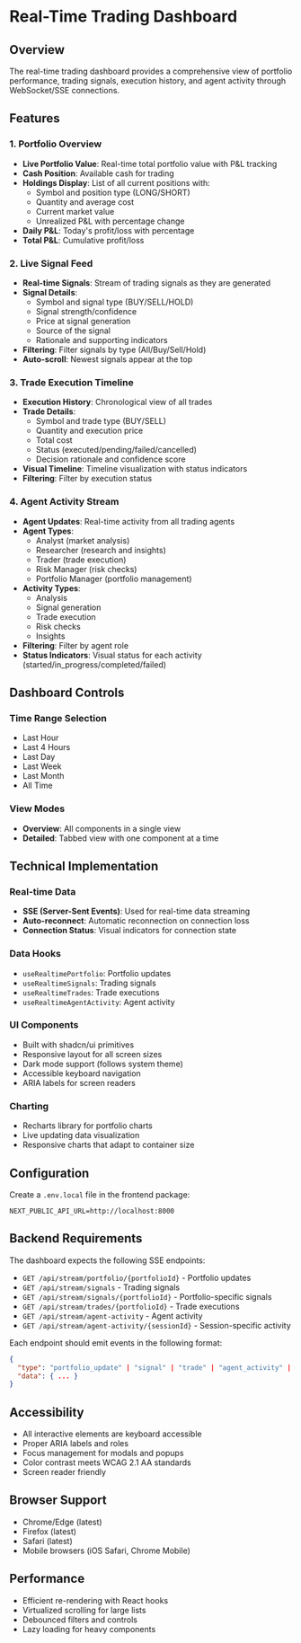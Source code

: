 # Real-Time Trading Dashboard

## Overview

The real-time trading dashboard provides a comprehensive view of portfolio performance, trading signals, execution history, and agent activity through WebSocket/SSE connections.

## Features

### 1. Portfolio Overview
- **Live Portfolio Value**: Real-time total portfolio value with P&L tracking
- **Cash Position**: Available cash for trading
- **Holdings Display**: List of all current positions with:
  - Symbol and position type (LONG/SHORT)
  - Quantity and average cost
  - Current market value
  - Unrealized P&L with percentage change
- **Daily P&L**: Today's profit/loss with percentage
- **Total P&L**: Cumulative profit/loss

### 2. Live Signal Feed
- **Real-time Signals**: Stream of trading signals as they are generated
- **Signal Details**:
  - Symbol and signal type (BUY/SELL/HOLD)
  - Signal strength/confidence
  - Price at signal generation
  - Source of the signal
  - Rationale and supporting indicators
- **Filtering**: Filter signals by type (All/Buy/Sell/Hold)
- **Auto-scroll**: Newest signals appear at the top

### 3. Trade Execution Timeline
- **Execution History**: Chronological view of all trades
- **Trade Details**:
  - Symbol and trade type (BUY/SELL)
  - Quantity and execution price
  - Total cost
  - Status (executed/pending/failed/cancelled)
  - Decision rationale and confidence score
- **Visual Timeline**: Timeline visualization with status indicators
- **Filtering**: Filter by execution status

### 4. Agent Activity Stream
- **Agent Updates**: Real-time activity from all trading agents
- **Agent Types**:
  - Analyst (market analysis)
  - Researcher (research and insights)
  - Trader (trade execution)
  - Risk Manager (risk checks)
  - Portfolio Manager (portfolio management)
- **Activity Types**:
  - Analysis
  - Signal generation
  - Trade execution
  - Risk checks
  - Insights
- **Filtering**: Filter by agent role
- **Status Indicators**: Visual status for each activity (started/in_progress/completed/failed)

## Dashboard Controls

### Time Range Selection
- Last Hour
- Last 4 Hours
- Last Day
- Last Week
- Last Month
- All Time

### View Modes
- **Overview**: All components in a single view
- **Detailed**: Tabbed view with one component at a time

## Technical Implementation

### Real-time Data
- **SSE (Server-Sent Events)**: Used for real-time data streaming
- **Auto-reconnect**: Automatic reconnection on connection loss
- **Connection Status**: Visual indicators for connection state

### Data Hooks
- `useRealtimePortfolio`: Portfolio updates
- `useRealtimeSignals`: Trading signals
- `useRealtimeTrades`: Trade executions
- `useRealtimeAgentActivity`: Agent activity

### UI Components
- Built with shadcn/ui primitives
- Responsive layout for all screen sizes
- Dark mode support (follows system theme)
- Accessible keyboard navigation
- ARIA labels for screen readers

### Charting
- Recharts library for portfolio charts
- Live updating data visualization
- Responsive charts that adapt to container size

## Configuration

Create a `.env.local` file in the frontend package:

```env
NEXT_PUBLIC_API_URL=http://localhost:8000
```

## Backend Requirements

The dashboard expects the following SSE endpoints:

- `GET /api/stream/portfolio/{portfolioId}` - Portfolio updates
- `GET /api/stream/signals` - Trading signals
- `GET /api/stream/signals/{portfolioId}` - Portfolio-specific signals
- `GET /api/stream/trades/{portfolioId}` - Trade executions
- `GET /api/stream/agent-activity` - Agent activity
- `GET /api/stream/agent-activity/{sessionId}` - Session-specific activity

Each endpoint should emit events in the following format:

```json
{
  "type": "portfolio_update" | "signal" | "trade" | "agent_activity" | "error" | "heartbeat",
  "data": { ... }
}
```

## Accessibility

- All interactive elements are keyboard accessible
- Proper ARIA labels and roles
- Focus management for modals and popups
- Color contrast meets WCAG 2.1 AA standards
- Screen reader friendly

## Browser Support

- Chrome/Edge (latest)
- Firefox (latest)
- Safari (latest)
- Mobile browsers (iOS Safari, Chrome Mobile)

## Performance

- Efficient re-rendering with React hooks
- Virtualized scrolling for large lists
- Debounced filters and controls
- Lazy loading for heavy components
